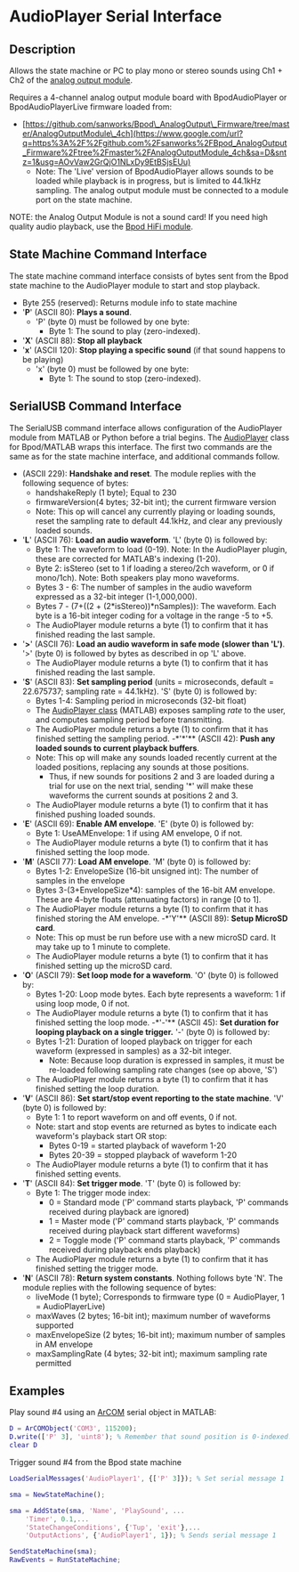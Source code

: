 # AudioPlayer Serial Interface

## Description

Allows the state machine or PC to play mono or stereo sounds using Ch1 + Ch2 of the [analog output module](../assembly/analog-output-module-assembly.md).

Requires a 4-channel analog output module board with BpodAudioPlayer or BpodAudioPlayerLive firmware loaded from:

- [https://github.com/sanworks/Bpod\_AnalogOutput\_Firmware/tree/master/AnalogOutputModule\_4ch](https://www.google.com/url?q=https%3A%2F%2Fgithub.com%2Fsanworks%2FBpod_AnalogOutput_Firmware%2Ftree%2Fmaster%2FAnalogOutputModule_4ch&sa=D&sntz=1&usg=AOvVaw2GrQjO1NLxDy9EtBSjsEUu)
    - Note: The 'Live' version of BpodAudioPlayer allows sounds to be loaded while playback is in progress, but is limited to 44.1kHz sampling.
The analog output module must be connected to a module port on the state machine.

NOTE: the Analog Output Module is not a sound card! If you need high quality audio playback, use the [Bpod HiFi module](../assembly/hifi-module-assembly.md).

## State Machine Command Interface

The state machine command interface consists of bytes sent from the Bpod state machine to the AudioPlayer module to start and stop playback.

- Byte 255 (reserved): Returns module info to state machine
- '**P**' (ASCII 80): **Plays a sound**.
    - 'P' (byte 0) must be followed by one byte:
        - Byte 1: The sound to play (zero-indexed).
- '**X**' (ASCII 88): **Stop all playback**
- '**x**' (ASCII 120): **Stop playing a specific sound** (if that sound happens to be playing)
    - 'x' (byte 0) must be followed by one byte:
        - Byte 1: The sound to stop (zero-indexed).

## SerialUSB Command Interface

The SerialUSB command interface allows configuration of the AudioPlayer module from MATLAB or Python before a trial begins. The [AudioPlayer](../module-documentation/audioplayer.md) class for Bpod/MATLAB wraps this interface. The first two commands are the same as for the state machine interface, and additional commands follow.

- (ASCII 229): **Handshake and reset**. The module replies with the following sequence of bytes:
    - handshakeReply (1 byte); Equal to 230
    - firmwareVersion(4 bytes; 32-bit int); the current firmware version
    - Note: This op will cancel any currently playing or loading sounds, reset the sampling rate to default 44.1kHz, and clear any previously loaded sounds.
- '**L**' (ASCII 76): **Load an audio waveform**. 'L' (byte 0) is followed by:
    - Byte 1: The waveform to load (0-19). Note: In the AudioPlayer plugin, these are corrected for MATLAB's indexing (1-20).
    - Byte 2: isStereo (set to 1 if loading a stereo/2ch waveform, or 0 if mono/1ch). Note: Both speakers play mono waveforms.
    - Bytes 3 - 6: The number of samples in the audio waveform expressed as a 32-bit integer (1-1,000,000).
    - Bytes 7 - (7+((2 + (2\*isStereo))\*nSamples)): The waveform. Each byte is a 16-bit integer coding for a voltage in the range -5 to +5.
    - The AudioPlayer module returns a byte (1) to confirm that it has finished reading the last sample.
- '**\>**' (ASCII 76): **Load an audio waveform in safe mode (slower than 'L')**. '>' (byte 0) is followed by bytes as described in op 'L' above.
    - The AudioPlayer module returns a byte (1) to confirm that it has finished reading the last sample.
- '**S**' (ASCII 83): **Set sampling period** (units = microseconds, default = 22.675737; sampling rate = 44.1kHz). 'S' (byte 0) is followed by:
    - Bytes 1-4: Sampling period in microseconds (32-bit float)
    - The [AudioPlayer class](../module-documentation/audioplayer.md) (MATLAB) exposes sampling _rate_ to the user, and computes sampling period before transmitting.
    - The AudioPlayer module returns a byte (1) to confirm that it has finished setting the sampling period.
    -*'\*'** (ASCII 42): **Push any loaded sounds to current playback buffers**.
    - Note: This op will make any sounds loaded recently current at the loaded positions, replacing any sounds at those positions.
        - Thus, if new sounds for positions 2 and 3 are loaded during a trial for use on the next trial, sending '\*' will make these waveforms the current sounds at positions 2 and 3.
    - The AudioPlayer module returns a byte (1) to confirm that it has finished pushing loaded sounds.
- '**E**' (ASCII 69): **Enable AM envelope**. 'E' (byte 0) is followed by:
    - Byte 1: UseAMEnvelope: 1 if using AM envelope, 0 if not.
    - The AudioPlayer module returns a byte (1) to confirm that it has finished setting the loop mode.
- '**M**' (ASCII 77): **Load AM envelope**. 'M' (byte 0) is followed by:
    - Bytes 1-2: EnvelopeSize (16-bit unsigned int): The number of samples in the envelope
    - Bytes 3-(3+EnvelopeSize\*4): samples of the 16-bit AM envelope. These are 4-byte floats (attenuating factors) in range \[0 to 1\].
    - The AudioPlayer module returns a byte (1) to confirm that it has finished storing the AM envelope.
    -*'Y'** (ASCII 89): **Setup MicroSD card**.
    - Note: This op must be run before use with a new microSD card. It may take up to 1 minute to complete.
    - The AudioPlayer module returns a byte (1) to confirm that it has finished setting up the microSD card.
- '**O**' (ASCII 79): **Set loop mode for a waveform**. 'O' (byte 0) is followed by:
    - Bytes 1-20: Loop mode bytes. Each byte represents a waveform: 1 if using loop mode, 0 if not.
    - The AudioPlayer module returns a byte (1) to confirm that it has finished setting the loop mode.
    -*'-'** (ASCII 45): **Set duration for looping playback on a single trigger.** '-' (byte 0) is followed by:
    - Bytes 1-21: Duration of looped playback on trigger for each waveform (expressed in samples) as a 32-bit integer.
        - Note: Because loop duration is expressed in samples, it must be re-loaded following sampling rate changes (see op above, 'S')
    - The AudioPlayer module returns a byte (1) to confirm that it has finished setting the loop duration.
- '**V**' (ASCII 86): **Set start/stop event reporting to the state machine**. 'V' (byte 0) is followed by:
    - Byte 1: 1 to report waveform on and off events, 0 if not.
    - Note: start and stop events are returned as bytes to indicate each waveform's playback start OR stop:
        - Bytes 0-19 = started playback of waveform 1-20
        - Bytes 20-39 = stopped playback of waveform 1-20
    - The AudioPlayer module returns a byte (1) to confirm that it has finished setting events.
- '**T**' (ASCII 84): **Set trigger mode**. 'T' (byte 0) is followed by:
    - Byte 1: The trigger mode index:
        - 0 = Standard mode ('P' command starts playback, 'P' commands received during playback are ignored)
        - 1 = Master mode ('P' command starts playback, 'P' commands received during playback start different waveforms)
        - 2 = Toggle mode ('P' command starts playback, 'P' commands received during playback ends playback)
    - The AudioPlayer module returns a byte (1) to confirm that it has finished setting the trigger mode.
- '**N**' (ASCII 78): **Return system constants**. Nothing follows byte 'N'. The module replies with the following sequence of bytes:
    - liveMode (1 byte); Corresponds to firmware type (0 = AudioPlayer, 1 = AudioPlayerLive)
    - maxWaves (2 bytes; 16-bit int); maximum number of waveforms supported
    - maxEnvelopeSize (2 bytes; 16-bit int); maximum number of samples in AM envelope
    - maxSamplingRate (4 bytes; 32-bit int); maximum sampling rate permitted

## Examples

Play sound #4 using an [ArCOM](http://www.google.com/url?q=http%3A%2F%2Fsites.google.com%2Fsite%2Fsanworksdocs%2Farcom&sa=D&sntz=1&usg=AOvVaw0q9tKPNJMCdKV2qsdKk90n) serial object in MATLAB:

```matlab
D = ArCOMObject('COM3', 115200);
D.write(['P' 3], 'uint8'); % Remember that sound position is 0-indexed!
clear D
```

Trigger sound #4 from the Bpod state machine

```matlab
LoadSerialMessages('AudioPlayer1', {['P' 3]}); % Set serial message 1

sma = NewStateMachine();

sma = AddState(sma, 'Name', 'PlaySound', ...
    'Timer', 0.1,...
    'StateChangeConditions', {'Tup', 'exit'},...
    'OutputActions', {'AudioPlayer1', 1}); % Sends serial message 1

SendStateMachine(sma);
RawEvents = RunStateMachine;
```